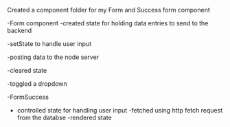 Created a component folder for my Form and Success form component


-Form component
  -created state for holding data entries to send to the backend

  -setState to handle user input

  -posting data to the node server

  -cleared state
  
  -toggled a dropdown


  -FormSuccess
   - controlled state for handling user input
   -fetched using http fetch request from the databse
   -rendered state